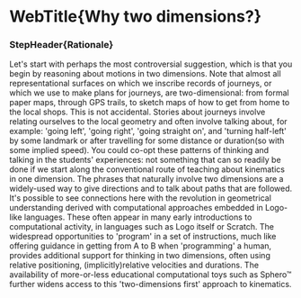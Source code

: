 # WebTitle{Why two dimensions?}

### StepHeader{Rationale}

Let's start with perhaps the most controversial suggestion, which is that you begin by reasoning about motions in two dimensions. Note that almost all representational surfaces on which we inscribe records of journeys, or which we use to make plans for journeys, are two-dimensional: from formal paper maps, through GPS trails, to sketch maps of how to get from home to the local shops. This is not accidental. Stories about journeys involve relating ourselves to the local geometry and often involve talking about, for example: 'going left', 'going right', 'going straight on', and 'turning half-left' by some landmark or after travelling for some distance or duration(so with some implied speed). You could co-opt these patterns of thinking and talking in the students' experiences: not something that can so readily be done if we start along the conventional route of teaching about kinematics in one dimension. The phrases that naturally involve two dimensions are a widely-used way to give directions and to talk about paths that are followed. It's possible to see connections here with the revolution in geometrical understanding derived with computational approaches embedded in Logo-like languages. These often appear in many early introductions to computational activity, in languages such as Logo itself or Scratch. The widespread opportunities to 'program' in a set of instructions, much like offering guidance in getting from A to B when 'programming' a human, provides additional support for thinking in two dimensions, often using relative positioning, (implicitly)relative velocities and durations. The availability of more-or-less educational computational toys such as Sphero™ further widens access to this 'two-dimensions first' approach to kinematics.
